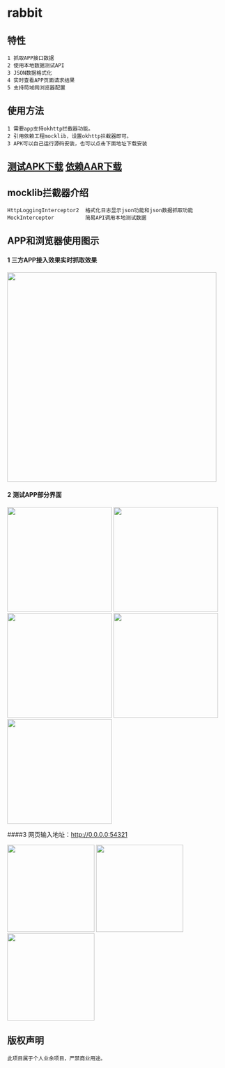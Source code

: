 # rabbit

## 特性

    1 抓取APP接口数据
    2 使用本地数据测试API
    3 JSON数据格式化
    4 实时查看APP页面请求结果
    5 支持局域网浏览器配置
    
## 使用方法

    1 需要app支持okhttp拦截器功能。
    2 引用依赖工程mocklib，设置okhttp拦截器即可。
    3 APK可以自己运行源码安装，也可以点击下面地址下载安装
   
## [测试APK下载](https://fir.im/testpet)  [依赖AAR下载](https://github.com/rabbit-open/rabbit/blob/master/database/mocklib-release.aar)


## mocklib拦截器介绍

    HttpLoggingInterceptor2  格式化日志显示json功能和json数据抓取功能
    MockInterceptor          简易API调用本地测试数据

## APP和浏览器使用图示

#### 1 三方APP接入效果实时抓取效果

<img src="https://github.com/rabbit-open/rabbit/blob/master/database/phone9.png" width = "480" />  

#### 2 测试APP部分界面
    
<img src="https://github.com/rabbit-open/rabbit/blob/master/database/phone2.png" width = "240" />
<img src="https://github.com/rabbit-open/rabbit/blob/master/database/phone3.png" width = "240" />  
<img src="https://github.com/rabbit-open/rabbit/blob/master/database/phone5.png" width = "240" />
<img src="https://github.com/rabbit-open/rabbit/blob/master/database/phone6.png" width = "240" />  
<img src="https://github.com/rabbit-open/rabbit/blob/master/database/phone7.png" width = "240" />

####3 网页输入地址：http://0.0.0.0:54321

<img src="https://github.com/rabbit-open/rabbit/blob/master/database/web1.png" width = "200" />
<img src="https://github.com/rabbit-open/rabbit/blob/master/database/web2.png" width = "200" />
<img src="https://github.com/rabbit-open/rabbit/blob/master/database/web3.png" width = "200" />  


## 版权声明

    此项目属于个人业余项目，严禁商业用途。